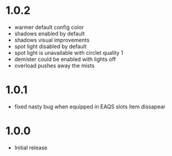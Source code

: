 # 1.0.2
* warmer default config color
* shadows enabled by default
* shadows visual improvements
* spot light disabled by default
* spot light is unavailable with circlet quality 1
* demister could be enabled with lights off
* overload pushes away the mists

# 1.0.1
* fixed nasty bug when equipped in EAQS slots item dissapear

# 1.0.0
* Initial release